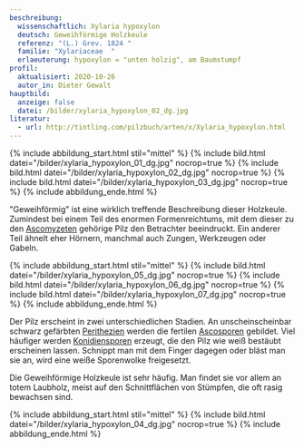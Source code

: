 ```yaml
---
beschreibung:
  wissenschaftlich: Xylaria hypoxylon
  deutsch: Geweihförmige Holzkeule
  referenz: "(L.) Grev. 1824 "
  familie: "Xylariaceae  "
  erlaeuterung: hypoxylon = "unten holzig", am Baumstumpf
profil:
  aktualisiert: 2020-10-26
  autor_in: Dieter Gewalt
hauptbild:
  anzeige: false
  datei: /bilder/xylaria_hypoxylon_02_dg.jpg
literatur:
  - url: http://tintling.com/pilzbuch/arten/x/Xylaria_hypoxylon.html
---
```

{% include abbildung_start.html stil="mittel" %}
{% include bild.html datei="/bilder/xylaria_hypoxylon_01_dg.jpg" nocrop=true %}
{% include bild.html datei="/bilder/xylaria_hypoxylon_02_dg.jpg" nocrop=true %}
{% include bild.html datei="/bilder/xylaria_hypoxylon_03_dg.jpg" nocrop=true %}
{% include abbildung_ende.html %}

"Geweihförmig" ist eine wirklich treffende Beschreibung dieser Holzkeule. Zumindest bei einem Teil des enormen Formenreichtums, mit dem dieser zu den [Ascomyzeten](Ascomyzeten "Glossar") gehörige Pilz den Betrachter beeindruckt. Ein anderer Teil ähnelt eher Hörnern, manchmal auch Zungen, Werkzeugen oder Gabeln.

{% include abbildung_start.html stil="mittel" %}
{% include bild.html datei="/bilder/xylaria_hypoxylon_05_dg.jpg" nocrop=true %}
{% include bild.html datei="/bilder/xylaria_hypoxylon_06_dg.jpg" nocrop=true %}
{% include bild.html datei="/bilder/xylaria_hypoxylon_07_dg.jpg" nocrop=true %}
{% include abbildung_ende.html %}

Der Pilz erscheint in zwei unterschiedlichen Stadien. An unscheinscheinbar schwarz gefärbten [Perithezien](Perithezien "Glossar") werden die fertilen [Ascosporen](Asci "Glossar") gebildet. Viel häufiger werden [Konidiensporen](Konidien "Glossar") erzeugt, die den Pilz wie weiß bestäubt erscheinen lassen. Schnippt man mit dem Finger dagegen oder bläst man sie an, wird eine weiße Sporenwolke freigesetzt. 

Die Geweihförmige Holzkeule ist sehr häufig. Man findet sie vor allem an totem Laubholz, meist auf den Schnittflächen von Stümpfen, die oft rasig bewachsen sind.

{% include abbildung_start.html stil="mittel" %}
{% include bild.html datei="/bilder/xylaria_hypoxylon_04_dg.jpg" nocrop=true %}
{% include abbildung_ende.html %}
